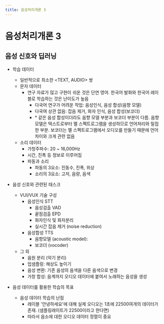 ```yaml
---
title: 음성처리개론 3
---
```


# 음성처리개론 3

## 음성 신호와 딥러닝

- 학습 데이터
    - 일반적으로 최소한 <TEXT, AUDIO> 쌍
    - 문자 데이터
        - 연구 자료가 많고 구현이 쉬운 것은 단연 영어. 한국어 발화와 한국어 레이블로 학습하는 것은 난이도가 높음
            - 다국어 연구가 어려운 작업: 음성인식, 음성 합성(음향 모델)
            - 다국여 상관 없음: 잡음 제거, 화자 인식, 음성 합성(보코더)
            - \* 같은 음성 합성이더라도 음향 모델 부분과 보코더 부분이 다름. 음향모델은 텍스트로부터 멜 스펙트로그램을 생성하므로 언어처리와 밀접한 부분. 보코더는 멜 스펙트로그램에서 오디오를 만들기 때문에 언어 차이와 크게 관련 없음
    - 소리 데이터
        - 가청주파수: 20 ~ 16,000Hz
        - 시간, 진폭 등 정보로 이루어짐
        - 파동과 소리
            - 파동의 3요소: 진동수, 진폭, 위상
            - 소리의 3요소: 고저, 음량, 음색

- 음성 신호와 관련된 태스크
    - VUI/VUX 기술 구성
        - 음성인식 STT
            - 음성검출 VAD
            - 끝점검출 EPD
            - 화자인식 및 화자분리
            - 실시간 잡음 제거 (noise reduction)
        - 음성합성 TTS
            - 음향모델 (acoustic model): 
            - 보코더 (vocoder)
    - 그 외
        - 음원 분리 (악기 분리)
        - 업샘플링: 해상도 높이기
        - 음성 변환: 기존 음성의 음색을 다른 음색으로 변경
        - 가창 합성: 음계까지 오디오 데이터에 붙여서 노래하는 음성을 생성

- 음성 데이터를 활용한 학습의 목표
    - 음성 데이터 학습의 난점
        - 레이블 '안녕하세요'에 대해 실제 오디오는 1초에 22500여개의 데이터가 존재. (샘플링레이트가 22500이라고 한다면)
        - 따라서 음소에 대한 오디오 데이터 정렬이 중요